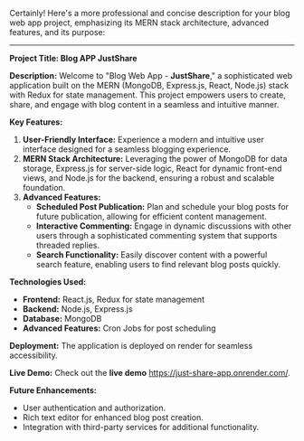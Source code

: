 Certainly! Here's a more professional and concise description for your blog web app project, emphasizing its MERN stack architecture, advanced features, and its purpose:

---

**Project Title: Blog APP JustShare**

**Description:**
Welcome to "Blog Web App - **JustShare**," a sophisticated web application built on the MERN (MongoDB, Express.js, React, Node.js) stack with Redux for state management. This project empowers users to create, share, and engage with blog content in a seamless and intuitive manner.

**Key Features:**
1. **User-Friendly Interface:** Experience a modern and intuitive user interface designed for a seamless blogging experience.
2. **MERN Stack Architecture:** Leveraging the power of MongoDB for data storage, Express.js for server-side logic, React for dynamic front-end views, and Node.js for the backend, ensuring a robust and scalable foundation.
3. **Advanced Features:**
   - **Scheduled Post Publication:** Plan and schedule your blog posts for future publication, allowing for efficient content management.
   - **Interactive Commenting:** Engage in dynamic discussions with other users through a sophisticated commenting system that supports threaded replies.
   - **Search Functionality:** Easily discover content with a powerful search feature, enabling users to find relevant blog posts quickly.

**Technologies Used:**
- **Frontend:** React.js, Redux for state management
- **Backend:** Node.js, Express.js
- **Database:** MongoDB
- **Advanced Features:** Cron Jobs for post scheduling

**Deployment:**
The application is deployed on render for seamless accessibility.


**Live Demo:**
Check out the **live demo** https://just-share-app.onrender.com/.

**Future Enhancements:**
- User authentication and authorization.
- Rich text editor for enhanced blog post creation.
- Integration with third-party services for additional functionality.
